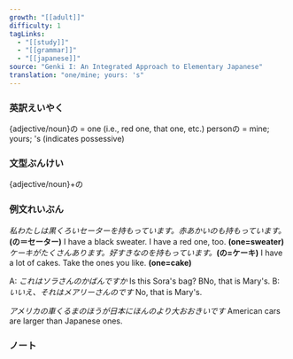 ```yaml
---
growth: "[[adult]]"
difficulty: 1
tagLinks:
  - "[[study]]"
  - "[[grammar]]"
  - "[[japanese]]"
source: "Genki I: An Integrated Approach to Elementary Japanese"
translation: "one/mine; yours: 's"
---
```

### 英訳えいやく	

{adjective/noun}の = one (i.e., red one, that one, etc.)
personの = mine; yours; 's (indicates possessive)
### 文型ぶんけい

{adjective/noun}+の
### 例文れいぶん

*私わたしは黒くろいセーターを持もっています。赤あかいのも持もっています。***(の＝セーター)** I have a black sweater. I have a red one, too. **(one=sweater)**
*ケーキがたくさんあります。好すきなのを持もっています。***(の=ケーキ)** I have a lot of cakes. Take the ones you like. **(one=cake)**

A: *これはソラさんのかばんですか* Is this Sora's bag?
BNo, that is Mary's.
B: *いいえ、それはメアリーさんのです* No, that is Mary's.

*アメリカの車くるまのほうが日本にほんのより大おおきいです* American cars are larger than Japanese ones.

### ノート

